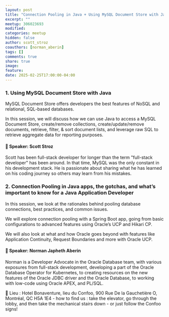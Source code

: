 ```yaml
---
layout: post
title: "Connection Pooling in Java + Using MySQL Document Store with Java"
excerpt: ""
meetup: 306023693
modified:
categories: meetup
hidden: false
author: scott_stroz
coauthors: [norman_aberin]
tags: []
comments: true
share: true
image:
feature:
date: 2025-02-25T17:00:00-04:00
---
```



### 1. Using MySQL Document Store with Java

MySQL Document Store offers developers the best features of NoSQL and relational, SQL-based databases.

In this session, we will discuss how we can use Java to access a MySQL Document Store, create/remove collections, create/update/remove documents, retrieve, filter, & sort document lists, and leverage raw SQL to retrieve aggregate data for reporting purposes.

#### 🎤 Speaker: Scott Stroz

Scott has been full-stack developer for longer than the term "full-stack developer" has been around. In that time, MySQL was the only constant in his development stack. 
He is passionate about sharing what he has learned on his coding journey so others may learn from his mistakes.

### 2. Connection Pooling in Java apps, the gotchas, and what’s important to know for a Java Application Developer

In this session, we look at the rationales behind pooling database connections, best practices, and common issues. 

We will explore connection pooling with a Spring Boot app, going from basic configurations to advanced features using Oracle’s UCP and Hikari CP. 

We will also look at what and how Oracle goes beyond with features like Application Continuity, Request Boundaries and more with Oracle UCP.

#### 🎤 Speaker: Norman Japheth Aberin

Norman is a Developer Advocate in the Oracle Database team, with various exposures from full-stack development, developing a part of the Oracle Database Operator for Kubernetes, to creating resources on the new features of the Oracle JDBC driver and the Oracle Database, to working with low-code using Oracle APEX, and PL/SQL.


📍 Lieu : Hotel Bonaventure, lieu du Confoo, 900 Rue De la Gauchetière O, Montréal, QC H5A 1E4 - how to find us : take the elevator, go through the lobby, and then take the mechanical stairs down - or just follow the Confoo signs!
